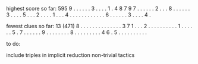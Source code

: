 highest score so far:
595
9 . . . . . . 3 .
. . . 1 . 4 8 7 9
7 . . . . . . 2 .
. . 8 . . . . . .
3 . . . . 5 . . .
2 . . . . 1 . . .
4 . . . . . . . .
. . . . 6 . . . .
. . 3 . . . . 4 .

fewest clues so far:
13 (471)
8 . . . . . . . .
. . . . . . 3 7 1
. . . 2 . . . . .
. . . . . 1 . . .
. . . 5 . 7 . . .
. . . 9 . . . . .
. . . 8 . . . . .
. . . . 4 6 . 5 .
. . . . . . . . .

to do:

include triples in implicit reduction
non-trivial tactics